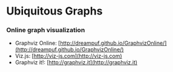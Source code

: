 # Ubiquitous Graphs

### Online graph visualization

+ Graphviz Online: [http://dreampuf.github.io/GraphvizOnline/](http://dreampuf.github.io/GraphvizOnline/)
+ Viz.js: [http://viz-js.com](http://viz-js.com)
+ Graphviz it!: [http://graphviz.it](http://graphviz.it)
